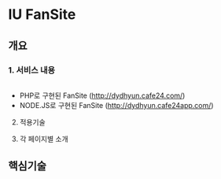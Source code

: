 # IU FanSite
## 개요
### 1. 서비스 내용 
```

```
* PHP로 구현된 FanSite (<http://dydhyun.cafe24.com/>)
* NODE.JS로 구현된 FanSite (<http://dydhyun.cafe24app.com/>)
2. 적용기술

3. 각 페이지별 소개

## 핵심기술

